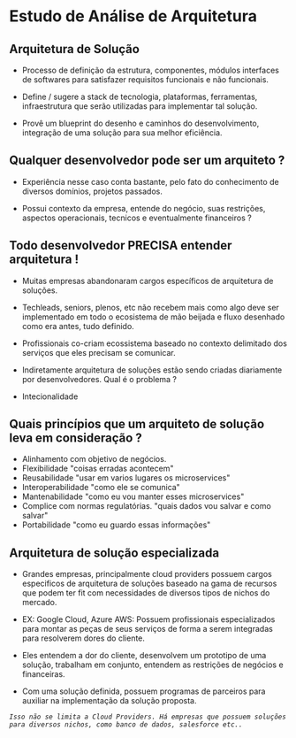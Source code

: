 # Estudo de Análise de Arquitetura

## Arquitetura de Solução
- Processo de definição da estrutura, componentes, módulos interfaces de softwares para satisfazer requisitos funcionais e não funcionais.

- Define / sugere a stack de tecnologia, plataformas, ferramentas, infraestrutura que serão utilizadas para implementar tal solução.

- Provê um blueprint do desenho e caminhos do desenvolvimento, integração de uma solução para sua melhor eficiência.

## Qualquer desenvolvedor pode ser um arquiteto ?
- Experiência nesse caso conta bastante, pelo fato do conhecimento de diversos domínios, projetos passados.

- Possui contexto da empresa, entende do negócio, suas restrições, aspectos operacionais, tecnicos e eventualmente financeiros ?

## Todo desenvolvedor PRECISA entender arquitetura !
- Muitas empresas abandonaram cargos específicos de arquitetura de soluções.

- Techleads, seniors, plenos, etc não recebem mais como algo deve ser implementado em todo o ecosistema de mão beijada e fluxo desenhado como era antes, tudo definido.

- Profissionais co-criam ecossistema baseado no contexto delimitado dos serviços que eles precisam se comunicar.

- Indiretamente arquitetura de soluções estão sendo criadas diariamente por desenvolvedores. Qual é o problema ?

- Intecionalidade

## Quais princípios que um arquiteto de solução leva em consideração ?
- Alinhamento com objetivo de negócios.
- Flexibilidade "coisas erradas acontecem"
- Reusabilidade "usar em varios lugares os microservices"
- Interoperabilidade "como ele se comunica"
- Mantenabilidade "como eu vou manter esses microservices"
- Complice com normas regulatórias. "quais dados vou salvar e como salvar"
- Portabilidade "como eu guardo essas informações"

## Arquitetura de solução especializada
- Grandes empresas, principalmente cloud providers possuem cargos especificos de arquitetura de soluções baseado na gama de recursos que podem ter fit com necessidades de diversos tipos de nichos do mercado.

- EX: Google Cloud, Azure AWS: Possuem profissionais especializados para montar as peças de seus serviços de forma a serem integradas para resolverem dores do cliente.

- Eles entendem a dor do cliente, desenvolvem um prototipo de uma solução, trabalham em conjunto, entendem as restrições de negócios e financeiras.

- Com uma solução definida, possuem programas de parceiros para auxiliar na implementação da solução proposta.

_`Isso não se limita a Cloud Providers. Há empresas que possuem soluções para diversos nichos, como banco de dados, salesforce etc..`_



